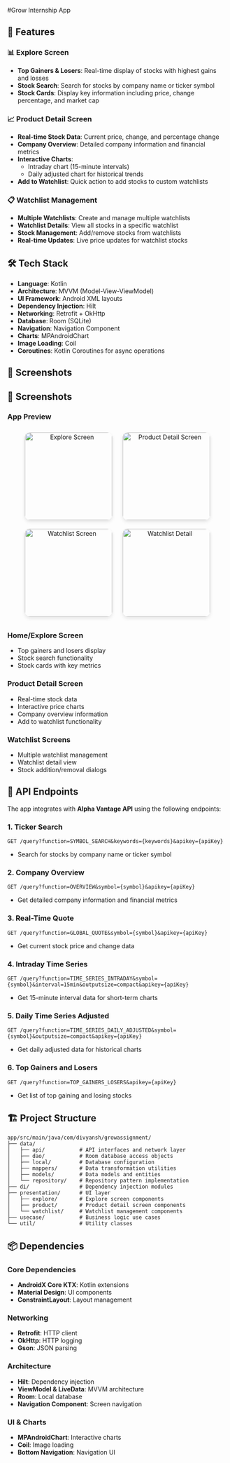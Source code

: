 ﻿#Grow Internship App
## 🚀 Features

### 📊 **Explore Screen**
- **Top Gainers & Losers**: Real-time display of stocks with highest gains and losses
- **Stock Search**: Search for stocks by company name or ticker symbol
- **Stock Cards**: Display key information including price, change percentage, and market cap

### 📈 **Product Detail Screen**
- **Real-time Stock Data**: Current price, change, and percentage change
- **Company Overview**: Detailed company information and financial metrics
- **Interactive Charts**: 
  - Intraday chart (15-minute intervals)
  - Daily adjusted chart for historical trends
- **Add to Watchlist**: Quick action to add stocks to custom watchlists

### 📋 **Watchlist Management**
- **Multiple Watchlists**: Create and manage multiple watchlists
- **Watchlist Details**: View all stocks in a specific watchlist
- **Stock Management**: Add/remove stocks from watchlists
- **Real-time Updates**: Live price updates for watchlist stocks

## 🛠️ Tech Stack

- **Language**: Kotlin
- **Architecture**: MVVM (Model-View-ViewModel)
- **UI Framework**: Android XML layouts
- **Dependency Injection**: Hilt
- **Networking**: Retrofit + OkHttp
- **Database**: Room (SQLite)
- **Navigation**: Navigation Component
- **Charts**: MPAndroidChart
- **Image Loading**: Coil
- **Coroutines**: Kotlin Coroutines for async operations

## 📱 Screenshots
## 📱 Screenshots

### App Preview

<div align="center">
  <img src="./images/1000210152.webp" alt="Explore Screen" width="200" style="margin: 10px; border-radius: 12px; box-shadow: 0 4px 8px rgba(0,0,0,0.1);" />
  <img src="./images/1000210153.webp" alt="Product Detail Screen" width="200" style="margin: 10px; border-radius: 12px; box-shadow: 0 4px 8px rgba(0,0,0,0.1);" />
  <img src="./images/1000210154.webp" alt="Watchlist Screen" width="200" style="margin: 10px; border-radius: 12px; box-shadow: 0 4px 8px rgba(0,0,0,0.1);" />
  <img src="./images/1000210155.webp" alt="Watchlist Detail" width="200" style="margin: 10px; border-radius: 12px; box-shadow: 0 4px 8px rgba(0,0,0,0.1);" />
</div>



### Home/Explore Screen
- Top gainers and losers display
- Stock search functionality
- Stock cards with key metrics

### Product Detail Screen
- Real-time stock data
- Interactive price charts
- Company overview information
- Add to watchlist functionality

### Watchlist Screens
- Multiple watchlist management
- Watchlist detail view
- Stock addition/removal dialogs

## 🔌 API Endpoints

The app integrates with **Alpha Vantage API** using the following endpoints:

### 1. **Ticker Search**
```
GET /query?function=SYMBOL_SEARCH&keywords={keywords}&apikey={apiKey}
```
- Search for stocks by company name or ticker symbol

### 2. **Company Overview**
```
GET /query?function=OVERVIEW&symbol={symbol}&apikey={apiKey}
```
- Get detailed company information and financial metrics

### 3. **Real-Time Quote**
```
GET /query?function=GLOBAL_QUOTE&symbol={symbol}&apikey={apiKey}
```
- Get current stock price and change data

### 4. **Intraday Time Series**
```
GET /query?function=TIME_SERIES_INTRADAY&symbol={symbol}&interval=15min&outputsize=compact&apikey={apiKey}
```
- Get 15-minute interval data for short-term charts

### 5. **Daily Time Series Adjusted**
```
GET /query?function=TIME_SERIES_DAILY_ADJUSTED&symbol={symbol}&outputsize=compact&apikey={apiKey}
```
- Get daily adjusted data for historical charts

### 6. **Top Gainers and Losers**
```
GET /query?function=TOP_GAINERS_LOSERS&apikey={apiKey}
```
- Get list of top gaining and losing stocks

## 🏗️ Project Structure

```
app/src/main/java/com/divyansh/growassignment/
├── data/
│   ├── api/           # API interfaces and network layer
│   ├── dao/           # Room database access objects
│   ├── local/         # Database configuration
│   ├── mappers/       # Data transformation utilities
│   ├── models/        # Data models and entities
│   └── repository/    # Repository pattern implementation
├── di/                # Dependency injection modules
├── presentation/      # UI layer
│   ├── explore/       # Explore screen components
│   ├── product/       # Product detail screen components
│   └── watchlist/     # Watchlist management components
├── usecase/           # Business logic use cases
└── util/              # Utility classes
```



## 📦 Dependencies

### Core Dependencies
- **AndroidX Core KTX**: Kotlin extensions
- **Material Design**: UI components
- **ConstraintLayout**: Layout management

### Networking
- **Retrofit**: HTTP client
- **OkHttp**: HTTP logging
- **Gson**: JSON parsing

### Architecture
- **Hilt**: Dependency injection
- **ViewModel & LiveData**: MVVM architecture
- **Room**: Local database
- **Navigation Component**: Screen navigation

### UI & Charts
- **MPAndroidChart**: Interactive charts
- **Coil**: Image loading
- **Bottom Navigation**: Navigation UI



